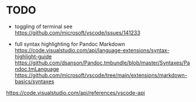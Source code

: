 # TODO

-   toggling of terminal
    see https://github.com/microsoft/vscode/issues/141233


-   full syntax highlighting for Pandoc Markdown
    https://code.visualstudio.com/api/language-extensions/syntax-highlight-guide
    https://github.com/dsanson/Pandoc.tmbundle/blob/master/Syntaxes/Pandoc.tmLanguage
    https://github.com/microsoft/vscode/tree/main/extensions/markdown-basics/syntaxes

https://code.visualstudio.com/api/references/vscode-api